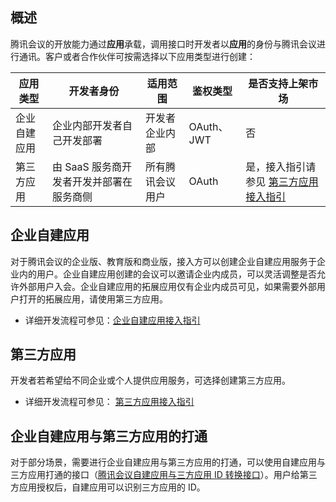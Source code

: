 ## 概述
腾讯会议的开放能力通过**应用**承载，调用接口时开发者以**应用**的身份与腾讯会议进行通讯。客户或者合作伙伴可按需选择以下应用类型进行创建：

| 应用类型 | 开发者身份 | 适用范围  | 鉴权类型 |是否支持上架市场 |
|---------|---------|---------|---------|---------|
| 企业自建应用 |企业内部开发者自己开发部署 | 开发者企业内部 |OAuth、JWT| 否 |
|第三方应用 | 由 SaaS 服务商开发者开发并部署在服务商侧 | 所有腾讯会议用户 | OAuth | 是，接入指引请参见 [第三方应用接入指引](https://cloud.tencent.com/document/product/1095/58770)|


## 企业自建应用
对于腾讯会议的企业版、教育版和商业版，接入方可以创建企业自建应用服务于企业内的用户。企业自建应用创建的会议可以邀请企业内成员，可以灵活调整是否允许外部用户入会。企业自建应用的拓展应用仅有企业内成员可见，如果需要外部用户打开的拓展应用，请使用第三方应用。
- 详细开发流程可参见：[企业自建应用接入指引](https://cloud.tencent.com/document/product/1095/58768)


## 第三方应用

开发者若希望给不同企业或个人提供应用服务，可选择创建第三方应用。
- 详细开发流程可参见： [第三方应用接入指引](https://cloud.tencent.com/document/product/1095/58770)



## 企业自建应用与第三方应用的打通

对于部分场景，需要进行企业自建应用与第三方应用的打通，可以使用自建应用与三方应用打通的接口（[腾讯会议自建应用与三方应用 ID 转换接口](https://cloud.tencent.com/document/product/1095/82247)）。用户给第三方应用授权后，自建应用可以识别三方应用的 ID。


